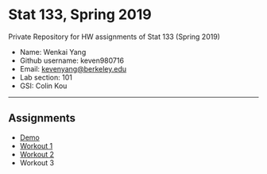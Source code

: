 # Stat 133, Spring 2019

Private Repository for HW assignments of Stat 133 (Spring 2019)

- Name: Wenkai Yang
- Github username: keven980716
- Email: kevenyang@berkeley.edu
- Lab section: 101
- GSI: Colin Kou

-----

## Assignments

- [Demo](demo)
- [Workout 1](workout01)
- [Workout 2](workout02)
- Workout 3


